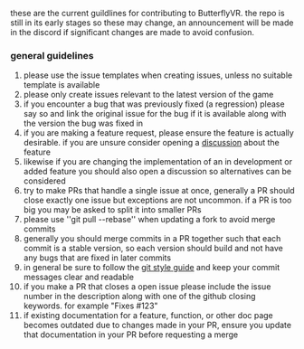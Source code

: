 these are the current guildlines for contributing to ButterflyVR. the repo is still in its early stages so these may change, an announcement will be made in the discord if significant changes are made to avoid confusion.

### general guidelines
1. please use the issue templates when creating issues, unless no suitable template is available
2. please only create issues relevant to the latest version of the game
3. if you encounter a bug that was previously fixed (a regression) please say so and link the original issue for the bug if it is available along with the version the bug was fixed in
4. if you are making a feature request, please ensure the feature is actually desirable. if you are unsure consider opening a [discussion](https://github.com/Butterfly-VR/ButterflyVR/discussions) about the feature
5. likewise if you are changing the implementation of an in development or added feature you should also open a discussion so alternatives can be considered
6. try to make PRs that handle a single issue at once, generally a PR should close exactly one issue but exceptions are not uncommon. if a PR is too big you may be asked to split it into smaller PRs
7. please use ''git pull --rebase'' when updating a fork to avoid merge commits
8. generally you should merge commits in a PR together such that each commit is a stable version, so each version should build and not have any bugs that are fixed in later commits
9. in general be sure to follow the [git style guide](https://github.com/agis/git-style-guide) and keep your commit messages clear and readable
10. if you make a PR that closes a open issue please include the issue number in the description along with one of the github closing keywords. for example "Fixes #123"
11. if existing documentation for a feature, function, or other doc page becomes outdated due to changes made in your PR, ensure you update that documentation in your PR before requesting a merge
